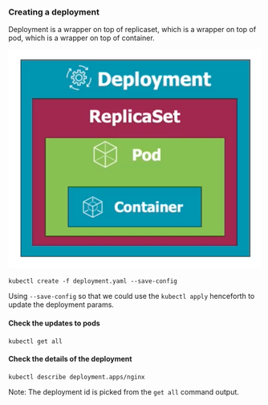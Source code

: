 
### Creating a deployment

Deployment is a wrapper on top of replicaset, which is a wrapper on top of pod, which is a wrapper on top of container.

![deployment as wrapper](deployment-as-wrapper.png)


```
kubectl create -f deployment.yaml --save-config
```

Using `--save-config` so that we could use the `kubectl apply` henceforth to update the deployment params.

#### Check the updates to pods

```
kubectl get all
```

#### Check the details of the deployment

```
kubectl describe deployment.apps/nginx
```

Note: The deployment id is picked from the `get all` command output.
